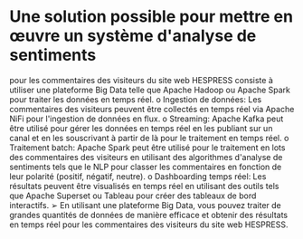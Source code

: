 # Une solution possible pour mettre en œuvre un système d'analyse de sentiments
pour les commentaires des visiteurs du site web HESPRESS consiste à utiliser
une plateforme Big Data telle que Apache Hadoop ou Apache Spark pour traiter les données
en temps réel.
o Ingestion de données: Les commentaires des visiteurs peuvent être collectés
en temps réel via Apache NiFi pour l'ingestion de données en flux.
o Streaming: Apache Kafka peut être utilisé pour gérer les données en temps
réel en les publiant sur un canal et en les souscrivant à partir de là pour le traitement en temps
réel.
o Traitement batch: Apache Spark peut être utilisé pour le traitement en lots des
commentaires des visiteurs en utilisant des algorithmes d'analyse de sentiments tels
que le NLP pour classer les commentaires en fonction de leur polarité (positif, négatif,
neutre).
o Dashboarding temps réel: Les résultats peuvent être visualisés en temps réel en utilisant
des outils tels que Apache Superset ou Tableau pour créer des tableaux de bord
interactifs.
➢ En utilisant une plateforme Big Data, vous pouvez traiter de grandes quantités de
données de manière efficace et obtenir des résultats en temps réel pour les
commentaires des visiteurs du site web HESPRESS.
